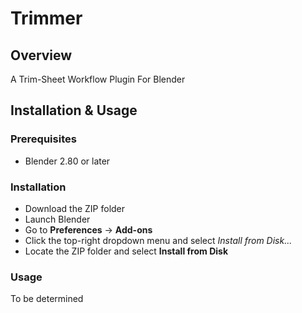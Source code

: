 # Trimmer
## Overview
A Trim-Sheet Workflow Plugin For Blender

## Installation & Usage  
### Prerequisites  
- Blender 2.80 or later 
### Installation
- Download the ZIP folder
- Launch Blender
- Go to __Preferences__ -> __Add-ons__
- Click the top-right dropdown menu and select _Install from Disk..._
- Locate the ZIP folder and select __Install from Disk__
### Usage
To be determined